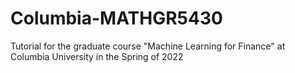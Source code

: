 # Columbia-MATHGR5430
Tutorial for the graduate course "Machine Learning for Finance" at Columbia University in the Spring of 2022
